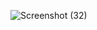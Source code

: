 

![Screenshot (32)](https://github.com/makary-yasser/Pig-Game/assets/134233406/b9f37b2f-5e8b-4353-afb6-89c75dbf33ef)
